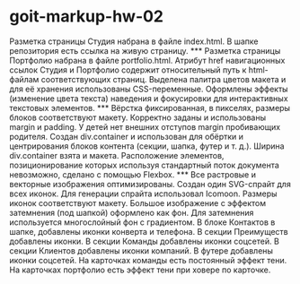 # goit-markup-hw-02
Разметка страницы Студия набрана в файле index.html.
В шапке репозитория есть ссылка на живую страницу.
                          ***
Разметка страницы Портфолио набрана в файле portfolio.html.
Атрибут href навигационных ссылок Студия и Портфолио содержит относительный путь к html-файлам соответствующих страниц.
Выделена палитра цветов макета и для её хранения использованы CSS-переменные.
Оформлены эффекты (изменение цвета текста) наведения и фокусировки для интерактивных текстовых элементов.
                          ***
Вёрстка фиксированная, в пикселях, размеры блоков соответствуют макету.
Корректно заданы и использованы margin и padding.
У детей нет внешних отступов margin пробивающих родителя.
Создан div.container и использован для обёртки и центрирования блоков контента (секции, шапка, футер и т. д.).
Ширина div.container взята и макета.
Расположение элементов, позиционирование которых используя стандартный поток документа невозможно, сделано с помощью Flexbox.
                          ***
Все растровые и векторные изображения оптимизированы.
Создан один SVG-спрайт для всех иконок. Для генерации спрайта использовал Icomoon.
Размеры иконок соответствуют макету.
Большое изображение с эффектом затемнения (под шапкой) оформлено как фон. Для затемнения используется многослойный фон с градиентом.
В блоке Контактов в шапке, добавлены иконки конверта и телефона.
В секции Преимуществ добавлены иконки.
В секции Команды добавлены иконки соцсетей.
В секции Клиентов добавлены иконки компаний.
В футере добавлены иконки соцсетей.
На карточках команды есть постоянный эффект тени.
На карточках портфолио есть эффект тени при ховере по карточке.
